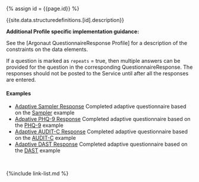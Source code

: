 
{% assign id = {{page.id}} %}


{{site.data.structuredefinitions.[id].description}}


**Additional Profile specific implementation guidance:**

See the [Argonaut QuestionnaireResponse Profile] for a description of the constraints on the data elements.

If a question is marked as `repeats` = true, then multiple answers can be provided for the question in the corresponding QuestionnaireResponse. The responses should not be posted to the Service until after all the responses are entered.


#### Examples

- [Adaptive Sampler Response](QuestionnaireResponse-adaptive-questionnaireresponse-example-sampler.html) Completed adaptive questionnaire based on the [Sampler](Questionnaire-questionnaire-example-sampler.html) example
- [Adpative PHQ-9 Response](QuestionnaireResponse-adaptive-questionnaireresponse-example-phq9.html) Completed adaptive questionnaire based on the [PHQ-9](Questionnaire-questionnaire-example-phq9.html) example
- [Adaptive AUDIT-C Response](QuestionnaireResponse-adaptive-questionnaireresponse-example-audit-c.html) Completed adaptive questionnaire based on the [AUDIT-C](Questionnaire-questionnaire-example-audit-c.html) example
- [Adaptive DAST Response](QuestionnaireResponse-adaptive-questionnaireresponse-example-dast.html) Completed adaptive questionnaire based on the [DAST](Questionnaire-questionnaire-example-dast.html) example

<br />

{%include link-list.md %}
